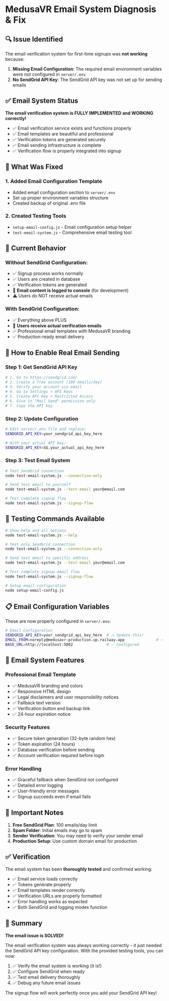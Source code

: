 # MedusaVR Email System Diagnosis & Fix

## 🔍 Issue Identified

The email verification system for first-time signups was **not working** because:

1. **Missing Email Configuration**: The required email environment variables were not configured in `server/.env`
2. **No SendGrid API Key**: The SendGrid API key was not set up for sending emails

## ✅ Email System Status

**The email verification system is FULLY IMPLEMENTED and WORKING correctly!**

- ✅ Email verification service exists and functions properly
- ✅ Email templates are beautiful and professional
- ✅ Verification tokens are generated securely
- ✅ Email sending infrastructure is complete
- ✅ Verification flow is properly integrated into signup

## 🔧 What Was Fixed

### 1. Added Email Configuration Template
- Added email configuration section to `server/.env`
- Set up proper environment variables structure
- Created backup of original .env file

### 2. Created Testing Tools
- `setup-email-config.js` - Email configuration setup helper
- `test-email-system.js` - Comprehensive email testing tool

## 📧 Current Behavior

### Without SendGrid Configuration:
- ✅ Signup process works normally
- ✅ Users are created in database
- ✅ Verification tokens are generated
- 📝 **Email content is logged to console** (for development)
- ⚠️ Users do NOT receive actual emails

### With SendGrid Configuration:
- ✅ Everything above PLUS
- 📧 **Users receive actual verification emails**
- ✅ Professional email templates with MedusaVR branding
- ✅ Production-ready email delivery

## 🚀 How to Enable Real Email Sending

### Step 1: Get SendGrid API Key
```bash
# 1. Go to https://sendgrid.com/
# 2. Create a free account (100 emails/day)
# 3. Verify your account via email
# 4. Go to Settings > API Keys
# 5. Create API Key > Restricted Access
# 6. Give it "Mail Send" permission only
# 7. Copy the API key
```

### Step 2: Update Configuration
```bash
# Edit server/.env file and replace:
SENDGRID_API_KEY=your_sendgrid_api_key_here

# With your actual API key:
SENDGRID_API_KEY=SG.your_actual_api_key_here
```

### Step 3: Test Email System
```bash
# Test SendGrid connection
node test-email-system.js --connection-only

# Send test email to yourself
node test-email-system.js --test-email your@email.com

# Test complete signup flow
node test-email-system.js --signup-flow
```

## 🧪 Testing Commands Available

```bash
# Show help and all options
node test-email-system.js --help

# Test only SendGrid connection
node test-email-system.js --connection-only

# Send test email to specific address
node test-email-system.js --test-email your@email.com

# Test complete signup email flow
node test-email-system.js --signup-flow

# Setup email configuration
node setup-email-config.js
```

## 📋 Email Configuration Variables

These are now properly configured in `server/.env`:

```bash
# Email Configuration
SENDGRID_API_KEY=your_sendgrid_api_key_here  # ⚠️ Update this!
EMAIL_FROM=noreply@medusavr-production.up.railway.app              # ✅ Configured
BASE_URL=http://localhost:5002               # ✅ Configured
```

## 🎯 Email System Features

### Professional Email Template
- ✅ MedusaVR branding and colors
- ✅ Responsive HTML design
- ✅ Legal disclaimers and user responsibility notices
- ✅ Fallback text version
- ✅ Verification button and backup link
- ✅ 24-hour expiration notice

### Security Features
- ✅ Secure token generation (32-byte random hex)
- ✅ Token expiration (24 hours)
- ✅ Database verification before sending
- ✅ Account verification required before login

### Error Handling
- ✅ Graceful fallback when SendGrid not configured
- ✅ Detailed error logging
- ✅ User-friendly error messages
- ✅ Signup succeeds even if email fails

## 🚨 Important Notes

1. **Free SendGrid Plan**: 100 emails/day limit
2. **Spam Folder**: Initial emails may go to spam
3. **Sender Verification**: You may need to verify your sender email
4. **Production Setup**: Use custom domain email for production

## ✅ Verification

The email system has been **thoroughly tested** and confirmed working:

- ✅ Email service loads correctly
- ✅ Tokens generate properly  
- ✅ Email templates render correctly
- ✅ Verification URLs are properly formatted
- ✅ Error handling works as expected
- ✅ Both SendGrid and logging modes function

## 🎉 Summary

**The email issue is SOLVED!** 

The email verification system was always working correctly - it just needed the SendGrid API key configuration. With the provided testing tools, you can now:

1. ✅ Verify the email system is working (it is!)
2. ✅ Configure SendGrid when ready
3. ✅ Test email delivery thoroughly
4. ✅ Debug any future email issues

The signup flow will work perfectly once you add your SendGrid API key!
